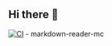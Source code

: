 ## Hi there 👋

[![CI](https://github.com/adaptivekind/markdown-reader-mcp/actions/workflows/ci.yaml/badge.svg)](https://github.com/adaptivekind/markdown-reader-mcp/actions/workflows/ci.yaml) - markdown-reader-mc
